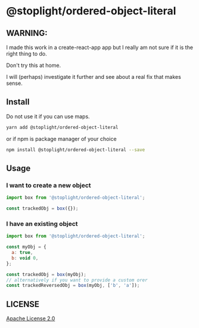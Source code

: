 # @stoplight/ordered-object-literal

## WARNING:

I made this work in a create-react-app app but I really am not sure if it is the right thing to do.  

Don't try this at home. 

I will (perhaps) investigate it further and see about a real fix that makes sense.


## Install

Do not use it if you can use maps.

```sh
yarn add @stoplight/ordered-object-literal
```

or if npm is package manager of your choice

```sh
npm install @stoplight/ordered-object-literal --save
```

## Usage

### I want to create a new object

```js
import box from '@stoplight/ordered-object-literal';

const trackedObj = box({});
```

### I have an existing object

```js
import box from '@stoplight/ordered-object-literal';

const myObj = { 
  a: true,
  b: void 0,
};

const trackedObj = box(myObj);
// alternatively if you want to provide a custom orer
const trackedReversedObj = box(myObj, ['b', 'a']);
```

## LICENSE

[Apache License 2.0](https://github.com/stoplightio/ordered-object-literal/blob/master/LICENSE)
